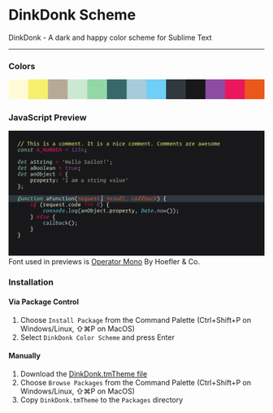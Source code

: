 DinkDonk Scheme
===============

DinkDonk - A dark and happy color scheme for Sublime Text

---

### Colors

![colors](https://github.com/DinkDonk/dinkdonk-scheme/blob/master/preview-colors.png)

### JavaScript Preview

![JavaScript preview](https://github.com/DinkDonk/dinkdonk-scheme/blob/master/preview-javascript.png)
Font used in previews is [Operator Mono](http://www.typography.com/fonts/operator/styles/operatormono) By Hoefler & Co.

### Installation

#### Via Package Control
1. Choose `Install Package` from the Command Palette (Ctrl+Shift+P on Windows/Linux, ⇧⌘P on MacOS)
2. Select `DinkDonk Color Scheme` and press Enter

#### Manually
1. Download the [DinkDonk.tmTheme file](https://raw.githubusercontent.com/DinkDonk/dinkdonk-scheme/master/DinkDonk.tmTheme)
2. Choose `Browse Packages` from the Command Palette (Ctrl+Shift+P on Windows/Linux, ⇧⌘P on MacOS)
3. Copy `DinkDonk.tmTheme` to the `Packages` directory

